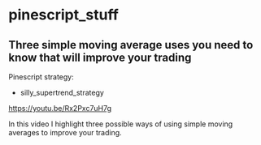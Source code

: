 # pinescript_stuff

Three simple moving average uses you need to know that will improve your trading
-------------
Pinescript strategy:
  - silly_supertrend_strategy

https://youtu.be/Rx2Pxc7uH7g

In this video I highlight three possible ways of using simple moving averages to improve your trading.


